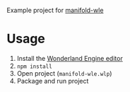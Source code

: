 Example project for
[manifold-wle](https://github.com/playkostudios/manifold-wle)

# Usage

1. Install the [Wonderland Engine editor](https://wonderlandengine.com/downloads/)
2. `npm install`
3. Open project (`manifold-wle.wlp`)
4. Package and run project

